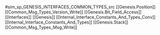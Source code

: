 #sim_sp_GENESIS_INTERFACES_COMMON_TYPES_src
[[Genesis.Position]]
[[Common_Msg_Types_Version_Write]]
[[Genesis.Bit_Field_Access]]
[[Interfaces]]
[[Genesis]]
[[Internal_Interface_Constants_And_Types_Conv]]
[[Internal_Interface_Constants_And_Types]]
[[Genesis.Stack]]
[[Common_Msg_Types_Msg_Write]]
